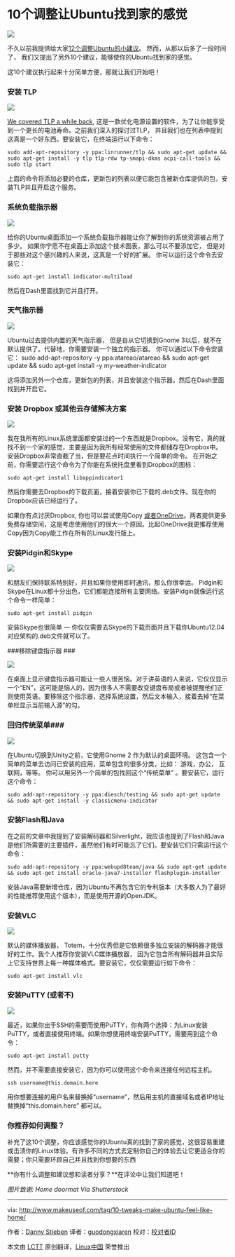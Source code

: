 10个调整让Ubuntu找到家的感觉
================================================================================
![](http://main.makeuseoflimited.netdna-cdn.com/wp-content/uploads/2014/08/ubuntu-home-840x420.jpg?15f1a2)

不久以前我提供给大家[12个调整Ubuntu的小建议][1]。 然而，从那以后多了一段时间了， 我们又提出了另外10个建议，能够使你的Ubuntu找到家的感觉。

这10个建议执行起来十分简单方便，那就让我们开始吧！

### 安装 TLP ###

![](http://main.makeuseoflimited.netdna-cdn.com/wp-content/uploads/2014/01/tlp_stat.jpg?15f1a2)

[We covered TLP a while back][2], 这是一款优化电源设置的软件，为了让你能享受到一个更长的电池寿命。之前我们深入的探讨过TLP， 并且我们也在列表中提到这真是一个好东西。要安装它，在终端运行以下命令：

    sudo add-apt-repository -y ppa:linrunner/tlp && sudo apt-get update && sudo apt-get install -y tlp tlp-rdw tp-smapi-dkms acpi-call-tools && sudo tlp start

上面的命令将添加必要的仓库，更新包的列表以便它能包含被新仓库提供的包，安装TLP并且开启这个服务。

### 系统负载指示器 ###

![](http://main.makeuseoflimited.netdna-cdn.com/wp-content/uploads/2014/07/ubuntu_tweak_systemload.jpg?15f1a2)

给你的Ubuntu桌面添加一个系统负载指示器能让你了解到你的系统资源被占用了多少。 如果你宁愿不在桌面上添加这个技术图表，那么可以不要添加它， 但是对于那些对这个感兴趣的人来说，这真是一个好的扩展。 你可以运行这个命令去安装它：

    sudo apt-get install indicator-multiload

然后在Dash里面找到它并且打开。

### 天气指示器 ###

![](http://main.makeuseoflimited.netdna-cdn.com/wp-content/uploads/2014/07/ubuntu_tweak_weatherind.jpg?15f1a2)

Ubuntu过去提供内置的天气指示器， 但是自从它切换到Gnome 3以后，就不在默认提供了。代替地，你需要安装一个独立的指示器。 你可以通过以下命令安装它：
    sudo add-apt-repository -y ppa:atareao/atareao && sudo apt-get update && sudo apt-get install -y my-weather-indicator

这将添加另外一个仓库，更新包的列表，并且安装这个指示器。然后在Dash里面找到并开启它。

### 安装 Dropbox 或其他云存储解决方案 ###

![](http://main.makeuseoflimited.netdna-cdn.com/wp-content/uploads/2014/05/Dropbox-2.png?15f1a2)

我在我所有的Linux系统里面都安装过的一个东西就是Dropbox。没有它，真的就找不到一个家的感觉，主要是因为我所有经常使用的文件都储存在Dropbox中。安装Dropbox非常直截了当，但是要花点时间执行一个简单的命令。 在开始之前，你需要运行这个命令为了你能在系统托盘里看到Dropbox的图标：

    sudo apt-get install libappindicator1

然后你需要去Dropbox的下载页面，接着安装你已下载的.deb文件。现在你的Dropbox应该已经运行了。

如果你有点讨厌Dropbox, 你也可以尝试使用Copy [或者OneDrive][3]。两者提供更多免费存储空间，这是考虑使用他们的很大一个原因。比起OneDrive我更推荐使用Copy因为Copy能工作在所有的Linux发行版上。

### 安装Pidgin和Skype ###

![](http://main.makeuseoflimited.netdna-cdn.com/wp-content/uploads/2013/12/skype_linux_conversation.jpg?15f1a2)

和朋友们保持联系特别好，并且如果你使用即时通讯，那么你很幸运。 Pidgin和Skype在Linux都十分出色，它们都能连接所有主要网络。安装Pidgin就像运行这个命令一样简单：

    sudo apt-get install pidgin

安装Skype也很简单 — 你仅仅需要去Skype的下载页面并且下载你Ubuntu12.04对应架构的.deb文件就可以了。

###移除键盘指示器 ###

![](http://main.makeuseoflimited.netdna-cdn.com/wp-content/uploads/2014/07/ubuntu_tweak_keyboard_indicator.jpg?15f1a2)

在桌面上显示键盘指示器可能让一些人很苦恼。对于讲英语的人来说，它仅仅显示一个“EN”，这可能是恼人的，因为很多人不需要改变键盘布局或者被提醒他们正则使用英语。要移除这个指示器，选择系统设置，然后文本输入，接着去掉“在菜单栏显示当前输入源”的勾。
>[译注]:国人可能并不适合这个建议。

### 回归传统菜单###

![](http://main.makeuseoflimited.netdna-cdn.com/wp-content/uploads/2014/07/ubuntu_tweak_classicmenu.jpg?15f1a2)

在Ubuntu切换到Unity之前，它使用Gnome 2 作为默认的桌面环境。 这包含一个简单的菜单去访问已安装的应用，菜单包含的很多分类，比如： 游戏，办公， 互联网，等等。 你可以用另外一个简单的包找回这个“传统菜单” 。要安装它，运行这个命令：

    sudo add-apt-repository -y ppa:diesch/testing && sudo apt-get update && sudo apt-get install -y classicmenu-indicator

### 安装Flash和Java ###

在之前的文章中我提到了安装解码器和Silverlight，我应该也提到了Flash和Java是他们所需要的主要插件，虽然他们有时可能忘了它们。要安装它们只需运行这个命令：

    sudo add-apt-repository -y ppa:webupd8team/java && sudo apt-get update && sudo apt-get install oracle-java7-installer flashplugin-installer

安装Java需要新增仓库，因为Ubuntu不再包含它的专利版本（大多数人为了最好的性能推荐使用这个版本），而是使用开源的OpenJDK。

### 安装VLC ###

![](http://main.makeuseoflimited.netdna-cdn.com/wp-content/uploads/2014/07/ubuntu_tweaks_vlc.jpg?15f1a2)

默认的媒体播放器， Totem，十分优秀但是它依赖很多独立安装的解码器才能很好的工作。我个人推荐你安装VLC媒体播放器， 因为它包含所有解码器并且实际上它支持世界上每一种媒体格式。要安装它，仅仅需要运行如下命令：

    sudo apt-get install vlc

### 安装PuTTY (或者不) ###

![](http://main.makeuseoflimited.netdna-cdn.com/wp-content/uploads/2014/07/ubuntu_tweaks_putty.jpg?15f1a2)

最近，如果你出于SSH的需要而使用PuTTY，你有两个选择：为Linux安装PuTTY，或者直接使用终端。如果你想使用终端安装PuTTY，需要用到这个命令： 

    sudo apt-get install putty

然而，并不需要直接安装它，因为你可以使用这个命令来连接任何远程主机。

    ssh username@this.domain.here

用你想要连接的用户名来替换掉“username”，然后用主机的直接域名或者IP地址替换掉“this.domain.here” 都可以。

### 你推荐如何调整？ ###

补充了这10个调整，你应该感觉你的Ubuntu真的找到了家的感觉，这很容易重建或击溃你的Linux体验。有许多不同的方式去定制你自己的体验去让它更适合你的需要；你只需要环顾自己并且找到你想要的东西

**你有什么调整和建议想和读者分享？**在评论中让我们知道吧！

*图片致谢: Home doormat Via Shutterstock*

--------------------------------------------------------------------------------

via: http://www.makeuseof.com/tag/10-tweaks-make-ubuntu-feel-like-home/

作者：[Danny Stieben][a]
译者：[guodongxiaren](https://github.com/guodongxiaren)
校对：[校对者ID](https://github.com/校对者ID)

本文由 [LCTT](https://github.com/LCTT/TranslateProject) 原创翻译，[Linux中国](http://linux.cn/) 荣誉推出

[a]:http://www.makeuseof.com/tag/author/danny/
[1]:http://www.makeuseof.com/tag/11-tweaks-perform-ubuntu-installation/
[2]:http://www.makeuseof.com/tag/easily-increase-battery-life-tlp-linux/
[3]:http://www.makeuseof.com/tag/synchronize-files-ubuntu-onedrive/
